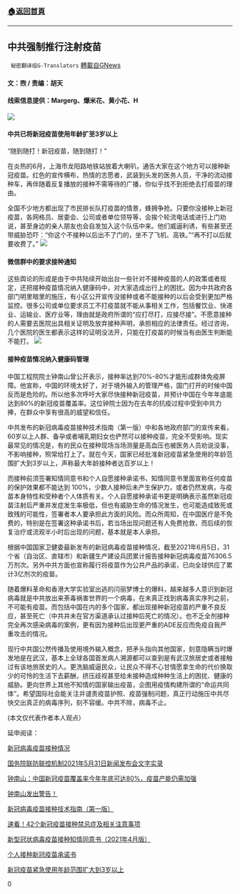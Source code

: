###  [:house:返回首頁](https://github.com/ourhimalayas/txt)
---

## 中共强制推行注射疫苗
` 秘密翻译组G-Translators` [轉載自GNews](https://gnews.org/zh-hans/1304686/)

#### 文：煦 / 责编：胡天

#### 线索信息提供：Margerg、爆米花、黄小花、H
![]()![](https://gnews-media-offload.s3.amazonaws.com/wp-content/uploads/2021/05/22095745/1-118.png)
#### 中共已将新冠疫苗使用年龄扩至3岁以上

“随到随打！新冠疫苗，随到随打！”

在炎热的6月，上海市龙阳路地铁站放着大喇叭，通告大家在这个地方可以接种新冠疫苗。红色的宣传横布，热情的志愿者，武装到头发的医务人员，干净的流动接种车，再伴随着反复播放的接种不需等待的广播，你似乎找不到拒绝去打疫苗的理由。

全国不少地方都出现了市民排长队打疫苗的情景，蜂拥争抢。只要你没接种上新冠疫苗，各网格员、居委会、公司或者单位领导等，会挨个轮流电话或进行上门劝说，甚至身边的亲人朋友也会自发加入这个队伍中来。他们威逼利诱，有些甚至还带威胁恐吓：“你这个不接种以后出不了门的，坐不了飞机、高铁。”“再不打以后就要收费了。”
![]()![](https://gnews-media-offload.s3.amazonaws.com/wp-content/uploads/2021/06/07043249/image-125.png)
#### 微信群中的要求接种通知

这些舆论的形成是由于中共陆续开始出台一些针对不接种疫苗的人的政策或者规定，还把接种疫苗情况纳入健康码中，对大家造成出行上的困扰。因为中共政府各部门明里暗里的施压，有小区公开宣传没接种或者不能接种的以后会受到更加严格监控。很多公司或单位要求员工不打疫苗就不能从事相关工作，包括餐饮业、快递业、运输业、医疗业等，理由就是政府所谓的“应打尽打，应接尽接”。不愿意接种的人需要去医院出具相关证明及放弃接种声明，承担相应的法律责任。经过咨询，几个医院的医生都表示这样的证明没法开，只能在打疫苗的时候当有由医生判断能不能打。
![]()![](https://gnews-media-offload.s3.amazonaws.com/wp-content/uploads/2021/06/07044250/image-126.png)
#### 接种疫苗情况纳入健康码管理

中国工程院院士钟南山曾公开表示，接种率达到70%-80%才能形成群体免疫屏障。他宣称，中国的环境太好了，对于境外输入的管理严格，国门打开的时候中国反而是危险的。所以他多次呼吁大家尽快接种新冠疫苗，并预计中国在今年年底能达到80%的新冠疫苗覆盖率。这位钟院士因为在去年的抗疫过程中受到中共力捧，在群众中享有很高的威望和信任。

中共发布的新冠病毒疫苗接种技术指南（第一版）中和各地政府部门的宣传来看，60岁以上人群、备孕或者哺乳期妇女也俨然可以接种疫苗，完全不受影响。现实最常见的情况是，有的民众在接种现场当场测量是高血压也被医务人员劝说没事，不影响接种，照常给打上了。就在今天，国家已经批准新冠疫苗紧急使用的年龄范围扩大到3岁以上，声称最大年龄接种者达百岁以上！

而接种前须签署知情同意书和个人自愿接种承诺书，知情同意书里面宣称任何疫苗的保护效果都不能达到 100%，少数人接种后未产生保护力，或者仍然发病，与疫苗本身特性和受种者个人体质有关。个人自愿接种承诺书更是明确表示虽然新冠疫苗注射后严重并发症发生率极低，但也有威胁生命的情况发生，也可能造成致死或致残的可能性，签署者本人要承担此方面的风险。而众所周知，在中国医疗是不免费的，特别是在签署这种承诺书后，若当场出现问题还有人免费抢救，而后续的恢复治疗或流观半小时后出现的问题，基本就是本人承担。

根据中国国家卫健委最新发布的新冠病毒疫苗接种情况，截至2021年6月5日，31个省（自治区、直辖市）和新疆生产建设兵团累计报告接种新冠病毒疫苗76306.5万剂次。另外中共方面也宣称履行将疫苗作为公共产品的承诺，已向全球供应了累计3亿剂次的疫苗。

随着爆料革命和香港大学实验室出逃的闫丽梦博士的爆料，越来越多人意识到新冠病毒就是中共放出来荼毒祸害世界的一个病毒，在未真正找到病毒真实序列之前，不可能有疫苗。而包括中国在内的多个国家，都出现接种新冠疫苗的严重不良反应，甚至死亡（中共并未在官方渠道承认过接种后死亡的情况）。也不乏全剂接种完全再次感染病毒的案例，更有因为接种后出现更严重的ADE反应而免疫自我严重攻击的情况。

现行中共国公然传播及使用境外输入概念，把矛头指向其他国家，刻意隐瞒当时爆发地是在武汉，基本上全球各国首发病人溯源都可以查到是有武汉旅居史或者接触过有该地旅居史的人。更洗脑威逼民众，让民众不得不心甘情愿拿生命的代价换取少的可怜的生活下去薪酬，挤压歧视甚至给未接种造成种种生活上的困扰、健康的威胁。更向世界上其他不知情的国家输出疫苗，企图用疫情构建所谓的“命运共同体”。希望国际社会能关注并谴责疫苗护照、疫苗强制问题，真正行动施压中共尽快交出真正的病毒序列，刻不容缓。中共不除，病毒不止。

(本文仅代表作者本人观点）



延申阅读：

[新冠病毒疫苗接种情况](http://www.nhc.gov.cn/xcs/yqfkdt/202106/193847fa4d304c038fe42e45142c2289.shtml)

[国务院联防联控机制2021年5月31日新闻发布会文字实录](http://www.nhc.gov.cn/xcs/fkdt/202105/3e6197d6d26f48249a8becf6ebdba4fa.shtml)

[钟南山：中国新冠疫苗覆盖率今年年底可达80%，疫苗产能仍需加强](http://www.chinanews.com/sh/shipin/cns-d/2021/05-29/news890250.shtml)

[钟南山发出警告！](https://wap.peopleapp.com/article/rmh19617822/rmh196178)

[新冠病毒疫苗接种技术指南（第一版）](http://www.nhc.gov.cn/jkj/s3582/202103/c2febfd04fc5498f916b1be080905771.shtml)

[速看！42个新冠疫苗接种禁忌症及相关注意事项](http://www.sc.gov.cn/10462/scsfkzs/2021/5/26/4151043f030645388cd8137511226788.shtml)

[新型冠状病毒疫苗接种知情同意书（2021年4月版）](https://www.shsmu.edu.cn/ylmzb/info/1094/1413.htm)

[个人接种新冠疫苗承诺书](http://cg.chineseembassy.org/chn/zgzgg/sgkx/P020210330793913905076.pdf)

[新冠疫苗紧急使用年龄范围扩大到3岁以上](http://m.news.cctv.com/2021/06/07/ARTIVguRhWFrssQVPw85izFv210607.shtml)

0
